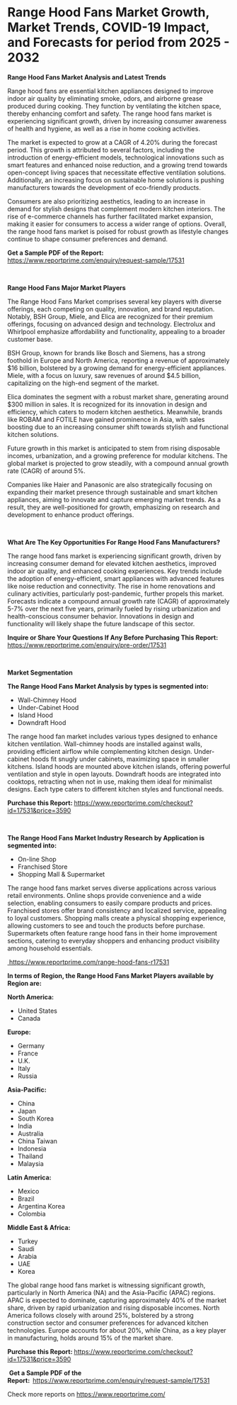 <p><h1>Range Hood Fans Market Growth, Market Trends, COVID-19 Impact, and Forecasts for period from 2025 - 2032</h1></p><p><strong>Range Hood Fans Market Analysis and Latest Trends</strong></p>
<p><p>Range hood fans are essential kitchen appliances designed to improve indoor air quality by eliminating smoke, odors, and airborne grease produced during cooking. They function by ventilating the kitchen space, thereby enhancing comfort and safety. The range hood fans market is experiencing significant growth, driven by increasing consumer awareness of health and hygiene, as well as a rise in home cooking activities. </p><p>The market is expected to grow at a CAGR of 4.20% during the forecast period. This growth is attributed to several factors, including the introduction of energy-efficient models, technological innovations such as smart features and enhanced noise reduction, and a growing trend towards open-concept living spaces that necessitate effective ventilation solutions. Additionally, an increasing focus on sustainable home solutions is pushing manufacturers towards the development of eco-friendly products.</p><p>Consumers are also prioritizing aesthetics, leading to an increase in demand for stylish designs that complement modern kitchen interiors. The rise of e-commerce channels has further facilitated market expansion, making it easier for consumers to access a wider range of options. Overall, the range hood fans market is poised for robust growth as lifestyle changes continue to shape consumer preferences and demand.</p></p>
<p><strong>Get a Sample PDF of the Report:&nbsp;</strong> <a href="https://www.reportprime.com/enquiry/request-sample/17531?utm_campaign=2746&utm_medium=2&utm_source=Github&utm_content=ia&utm_term=18032025&utm_id=range-hood-fans">https://www.reportprime.com/enquiry/request-sample/17531</a></p>
<p>&nbsp;</p>
<p><strong>Range Hood Fans Major Market Players</strong></p>
<p><p>The Range Hood Fans Market comprises several key players with diverse offerings, each competing on quality, innovation, and brand reputation. Notably, BSH Group, Miele, and Elica are recognized for their premium offerings, focusing on advanced design and technology. Electrolux and Whirlpool emphasize affordability and functionality, appealing to a broader customer base.</p><p>BSH Group, known for brands like Bosch and Siemens, has a strong foothold in Europe and North America, reporting a revenue of approximately $16 billion, bolstered by a growing demand for energy-efficient appliances. Miele, with a focus on luxury, saw revenues of around $4.5 billion, capitalizing on the high-end segment of the market.</p><p>Elica dominates the segment with a robust market share, generating around $300 million in sales. It is recognized for its innovation in design and efficiency, which caters to modern kitchen aesthetics. Meanwhile, brands like ROBAM and FOTILE have gained prominence in Asia, with sales boosting due to an increasing consumer shift towards stylish and functional kitchen solutions.</p><p>Future growth in this market is anticipated to stem from rising disposable incomes, urbanization, and a growing preference for modular kitchens. The global market is projected to grow steadily, with a compound annual growth rate (CAGR) of around 5%.</p><p>Companies like Haier and Panasonic are also strategically focusing on expanding their market presence through sustainable and smart kitchen appliances, aiming to innovate and capture emerging market trends. As a result, they are well-positioned for growth, emphasizing on research and development to enhance product offerings.</p></p>
<p>&nbsp;</p>
<p><strong>What Are The Key Opportunities For Range Hood Fans Manufacturers?</strong></p>
<p><p>The range hood fans market is experiencing significant growth, driven by increasing consumer demand for elevated kitchen aesthetics, improved indoor air quality, and enhanced cooking experiences. Key trends include the adoption of energy-efficient, smart appliances with advanced features like noise reduction and connectivity. The rise in home renovations and culinary activities, particularly post-pandemic, further propels this market. Forecasts indicate a compound annual growth rate (CAGR) of approximately 5-7% over the next five years, primarily fueled by rising urbanization and health-conscious consumer behavior. Innovations in design and functionality will likely shape the future landscape of this sector.</p></p>
<p><strong>Inquire or Share Your Questions If Any Before Purchasing This Report:</strong> <a href="https://www.reportprime.com/enquiry/pre-order/17531?utm_campaign=2746&utm_medium=2&utm_source=Github&utm_content=ia&utm_term=18032025&utm_id=range-hood-fans">https://www.reportprime.com/enquiry/pre-order/17531</a></p>
<p>&nbsp;</p>
<p><strong>Market Segmentation</strong></p>
<p><strong>The Range Hood Fans Market Analysis by types is segmented into:</strong></p>
<p><ul><li>Wall-Chimney Hood</li><li>Under-Cabinet Hood</li><li>Island Hood</li><li>Downdraft Hood</li></ul></p>
<p><p>The range hood fan market includes various types designed to enhance kitchen ventilation. Wall-chimney hoods are installed against walls, providing efficient airflow while complementing kitchen design. Under-cabinet hoods fit snugly under cabinets, maximizing space in smaller kitchens. Island hoods are mounted above kitchen islands, offering powerful ventilation and style in open layouts. Downdraft hoods are integrated into cooktops, retracting when not in use, making them ideal for minimalist designs. Each type caters to different kitchen styles and functional needs.</p></p>
<p><strong>Purchase this Report:&nbsp;</strong><a href="https://www.reportprime.com/checkout?id=17531&price=3590&utm_campaign=2746&utm_medium=2&utm_source=Github&utm_content=ia&utm_term=18032025&utm_id=range-hood-fans">https://www.reportprime.com/checkout?id=17531&price=3590</a></p>
<p>&nbsp;</p>
<p><strong>The Range Hood Fans Market Industry Research by Application is segmented into:</strong></p>
<p><ul><li>On-line Shop</li><li>Franchised Store</li><li>Shopping Mall & Supermarket</li></ul></p>
<p><p>The range hood fans market serves diverse applications across various retail environments. Online shops provide convenience and a wide selection, enabling consumers to easily compare products and prices. Franchised stores offer brand consistency and localized service, appealing to loyal customers. Shopping malls create a physical shopping experience, allowing customers to see and touch the products before purchase. Supermarkets often feature range hood fans in their home improvement sections, catering to everyday shoppers and enhancing product visibility among household essentials.</p></p>
<p><a href="https://www.reportprime.com/range-hood-fans-r17531?utm_campaign=2746&utm_medium=2&utm_source=Github&utm_content=ia&utm_term=18032025&utm_id=range-hood-fans">&nbsp;https://www.reportprime.com/range-hood-fans-r17531</a></p>
<p><strong>In terms of Region, the Range Hood Fans Market Players available by Region are:</strong></p>
<p>
    <p> <strong> North America: </strong>
        <ul>
            <li>United States</li>
            <li>Canada</li>
        </ul>
        </p> 
    <p> <strong> Europe: </strong>
        <ul>
            <li>Germany</li>
            <li>France</li>
            <li>U.K.</li>
            <li>Italy</li>
            <li>Russia</li>
        </ul>
        </p> 
    <p> <strong> Asia-Pacific: </strong>
        <ul>
            <li>China</li>
            <li>Japan</li>
            <li>South Korea</li>
            <li>India</li>
            <li>Australia</li>
            <li>China Taiwan</li>
            <li>Indonesia</li>
            <li>Thailand</li>
            <li>Malaysia</li>
        </ul>
        </p> 
    <p> <strong> Latin America: </strong>
        <ul>
            <li>Mexico</li>
            <li>Brazil</li>
            <li>Argentina Korea</li>
            <li>Colombia</li>
        </ul>
        </p> 
    <p> <strong> Middle East & Africa: </strong>
        <ul>
            <li>Turkey</li>
            <li>Saudi</li>
            <li>Arabia</li>
            <li>UAE</li>
            <li>Korea</li>
        </ul>
    </p>
    </p>
<p><p>The global range hood fans market is witnessing significant growth, particularly in North America (NA) and the Asia-Pacific (APAC) regions. APAC is expected to dominate, capturing approximately 40% of the market share, driven by rapid urbanization and rising disposable incomes. North America follows closely with around 25%, bolstered by a strong construction sector and consumer preferences for advanced kitchen technologies. Europe accounts for about 20%, while China, as a key player in manufacturing, holds around 15% of the market share.</p></p>
<p><strong>Purchase this Report: </strong><a href="https://www.reportprime.com/checkout?id=17531&price=3590&utm_campaign=2746&utm_medium=2&utm_source=Github&utm_content=ia&utm_term=18032025&utm_id=range-hood-fans">https://www.reportprime.com/checkout?id=17531&price=3590</a></p>
<p>&nbsp;<strong>Get a Sample PDF of the Report:&nbsp;&nbsp;</strong><a href="https://www.reportprime.com/enquiry/request-sample/17531?utm_campaign=2746&utm_medium=2&utm_source=Github&utm_content=ia&utm_term=18032025&utm_id=range-hood-fans">https://www.reportprime.com/enquiry/request-sample/17531</a></p>
<p><strong></strong></p>
<p>Check more reports on <a href="https://www.reportprime.com/?utm_campaign=2746&utm_medium=2&utm_source=Github&utm_content=ia&utm_term=18032025&utm_id=range-hood-fans">https://www.reportprime.com/</a></p>